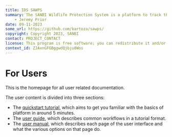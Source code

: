 ```yaml
---
title: IDS SAWPS
summary: The SANBI Wildlife Protection System is a platform to track the population levels of endangered wildlife.
    - Jeremy Prior
date: 09-11-2023
some_url: https://github.com/kartoza/sawps/
copyright: Copyright 2023, SANBI
contact: PROJECT_CONTACT
license: This program is free software; you can redistribute it and/or modify it under the terms of the GNU Affero General Public License as published by the Free Software Foundation; either version 3 of the License, or (at your option) any later version.
context_id: ZJAxnGFGBggwdQjbju8Wos
---
```


# For Users
<!-- To Be Populated -->

This is the homepage for all user related documentation.

The user content is divided into three sections:

* The [quickstart tutorial](quickstart/index.md), which aims to get you familiar with the basics of platform in around 5 minutes.
* The [user guide](guide/index.md), which describes common workflows in a tutorial format.
* The [user manual](manual/index.md), which describes each page of the user interface and what the various options on that page do.
